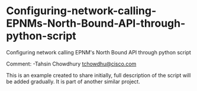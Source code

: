 # Configuring-network-calling-EPNMs-North-Bound-API-through-python-script
Configuring network calling EPNM's North Bound API through python script

Comment:
-Tahsin Chowdhury <tchowdhu@cisco.com>
  
  This is an example created to share initially, full description of the script will be added gradually.
  It is part of another similar project.
